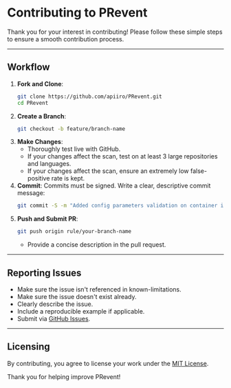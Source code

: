 # Contributing to PRevent

Thank you for your interest in contributing! 
Please follow these simple steps to ensure a smooth contribution process.

---

## Workflow
1. **Fork and Clone**:
    ```bash
    git clone https://github.com/apiiro/PRevent.git
    cd PRevent
    ```
2. **Create a Branch**:
    ```bash
    git checkout -b feature/branch-name
    ```
3. **Make Changes**:
    - Thoroughly test live with GitHub.
    - If your changes affect the scan, test on at least 3 large repositories and languages. 
    - If your changes affect the scan, ensure an extremely low false-positive rate is kept.
4. **Commit**:
    Commits must be signed.
    Write a clear, descriptive commit message:
    ```bash
    git commit -S -m "Added config parameters validation on container initialization"
    ```
5. **Push and Submit PR**:
    ```bash
    git push origin rule/your-branch-name
    ```
    - Provide a concise description in the pull request.

---

## Reporting Issues
- Make sure the issue isn't referenced in known-limitations.
- Make sure the issue doesn't exist already.
- Clearly describe the issue.
- Include a reproducible example if applicable.
- Submit via [GitHub Issues](https://github.com/apiiro/PRevent/issues).

---

## Licensing
By contributing, you agree to license your work under the [MIT License](LICENSE).

Thank you for helping improve PRevent!
